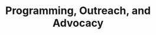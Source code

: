---
title: 'Programming, Outreach, and Advocacy'
body_class: programming-outreach-advocacy
published: true
onpage_menu: true
template: sessions-track
content:
  items:
    '@taxonomy.category': session
    '@taxonomy.track': Programming, Outreach, and Advocacy
---